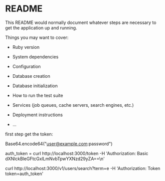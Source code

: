 # README

This README would normally document whatever steps are necessary to get the
application up and running.

Things you may want to cover:

* Ruby version

* System dependencies

* Configuration

* Database creation

* Database initialization

* How to run the test suite

* Services (job queues, cache servers, search engines, etc.)

* Deployment instructions

* ...


first step get the token:

Base64.encode64("user@example.com:password")

auth_token = curl http://localhost:3000/token -H 'Authorization: Basic dXNlckBleGFtcGxlLmNvbTpwYXNzd29yZA==\n'

curl http://localhost:3000/v1/users/search?term=e -H 'Authorization: Token token=auth_token'

